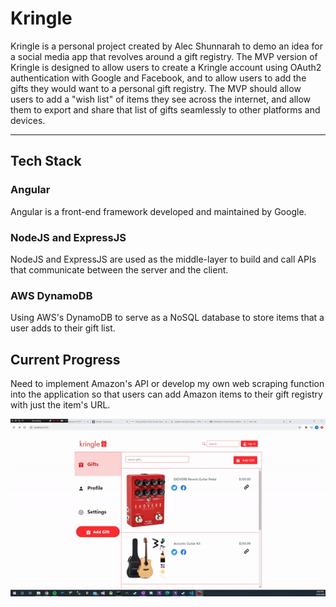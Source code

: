 # Kringle

Kringle is a personal project created by Alec Shunnarah to demo an idea for a social media app that revolves around a gift registry. The MVP version of Kringle is designed to allow users to create a Kringle account using OAuth2 authentication with Google and Facebook, and to allow users to add the gifts they would want to a personal gift registry. The MVP should allow users to add a "wish list" of items they see across the internet, and allow them to export and share that list of gifts seamlessly to other platforms and devices.

---

## Tech Stack

### Angular

Angular is a front-end framework developed and maintained by Google.

### NodeJS and ExpressJS

NodeJS and ExpressJS are used as the middle-layer to build and call APIs that communicate between the server and the client.

### AWS DynamoDB

Using AWS's DynamoDB to serve as a NoSQL database to store items that a user adds to their gift list. 


## Current Progress

Need to implement Amazon's API or develop my own web scraping function into the application so that users can add Amazon items to their gift registry with just the item's URL. 


![alt text](./src/assets/gifs/kringle_demo_1.gif)



